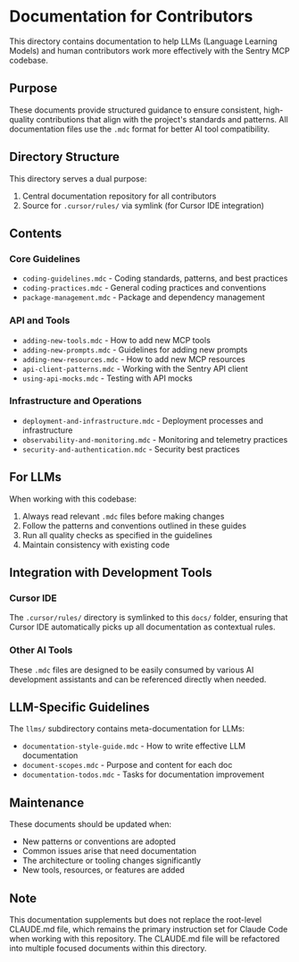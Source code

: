 # Documentation for Contributors

This directory contains documentation to help LLMs (Language Learning Models) and human contributors work more effectively with the Sentry MCP codebase.

## Purpose

These documents provide structured guidance to ensure consistent, high-quality contributions that align with the project's standards and patterns. All documentation files use the `.mdc` format for better AI tool compatibility.

## Directory Structure

This directory serves a dual purpose:
1. Central documentation repository for all contributors
2. Source for `.cursor/rules/` via symlink (for Cursor IDE integration)

## Contents

### Core Guidelines
- `coding-guidelines.mdc` - Coding standards, patterns, and best practices
- `coding-practices.mdc` - General coding practices and conventions
- `package-management.mdc` - Package and dependency management

### API and Tools
- `adding-new-tools.mdc` - How to add new MCP tools
- `adding-new-prompts.mdc` - Guidelines for adding new prompts
- `adding-new-resources.mdc` - How to add new MCP resources
- `api-client-patterns.mdc` - Working with the Sentry API client
- `using-api-mocks.mdc` - Testing with API mocks

### Infrastructure and Operations
- `deployment-and-infrastructure.mdc` - Deployment processes and infrastructure
- `observability-and-monitoring.mdc` - Monitoring and telemetry practices
- `security-and-authentication.mdc` - Security best practices

## For LLMs

When working with this codebase:
1. Always read relevant `.mdc` files before making changes
2. Follow the patterns and conventions outlined in these guides
3. Run all quality checks as specified in the guidelines
4. Maintain consistency with existing code

## Integration with Development Tools

### Cursor IDE
The `.cursor/rules/` directory is symlinked to this `docs/` folder, ensuring that Cursor IDE automatically picks up all documentation as contextual rules.

### Other AI Tools
These `.mdc` files are designed to be easily consumed by various AI development assistants and can be referenced directly when needed.

## LLM-Specific Guidelines

The `llms/` subdirectory contains meta-documentation for LLMs:
- `documentation-style-guide.mdc` - How to write effective LLM documentation
- `document-scopes.mdc` - Purpose and content for each doc
- `documentation-todos.mdc` - Tasks for documentation improvement

## Maintenance

These documents should be updated when:
- New patterns or conventions are adopted
- Common issues arise that need documentation
- The architecture or tooling changes significantly
- New tools, resources, or features are added

## Note

This documentation supplements but does not replace the root-level CLAUDE.md file, which remains the primary instruction set for Claude Code when working with this repository. The CLAUDE.md file will be refactored into multiple focused documents within this directory.